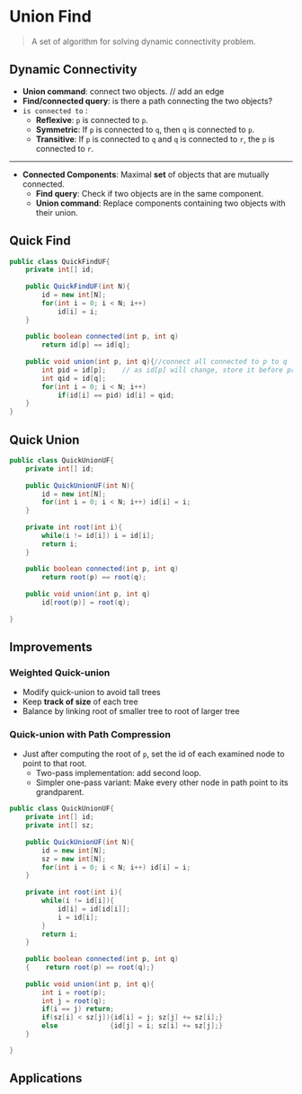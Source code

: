 # Union Find 

> A set of algorithm for solving dynamic connectivity problem.

## Dynamic Connectivity

- **Union command**: connect two objects. // add an edge
- **Find/connected query**: is there a path connecting the two objects?
- `is connected to` :
  - **Reflexive**: `p` is connected to `p`.
  - **Symmetric**: If `p` is connected to `q`, then `q` is connected to `p`.
  - **Transitive**: If `p` is connected to `q` and `q` is connected to `r`, the `p` is connected to `r`.

***

- **Connected Components**: Maximal **set** of objects that are mutually connected.
  - **Find query**: Check if two objects are in the same component.
  - **Union command**: Replace components containing two objects with their union.

## Quick Find

```java
public class QuickFindUF{
    private int[] id;
    
    public QuickFindUF(int N){
        id = new int[N];
        for(int i = 0; i < N; i++)
            id[i] = i;
    }
    
    public boolean connected(int p, int q)
        return id[p] == id[q];
    
    public void union(int p, int q){//connect all connected to p to q
        int pid = id[p];	// as id[p] will change, store it before process
        int qid = id[q];
        for(int i = 0; i < N; i++)
            if(id[i] == pid) id[i] = qid;
    }
}
```

## Quick Union

```java
public class QuickUnionUF{
    private int[] id;
    
    public QuickUnionUF(int N){
        id = new int[N];
        for(int i = 0; i < N; i++) id[i] = i;
    }
    
    private int root(int i){
        while(i != id[i]) i = id[i];
        return i;
    }
    
    public boolean connected(int p, int q)
        return root(p) == root(q);
    
    public void union(int p, int q)
        id[root(p)] = root(q);
    
}
```

## Improvements

### Weighted Quick-union

- Modify quick-union to avoid tall trees
- Keep **track of size** of each tree
- Balance by linking root of smaller tree to root of larger tree

### Quick-union with Path Compression

- Just after computing the root of `p`, set the id of each examined node to point to that root.
  - Two-pass implementation: add second loop.
  - Simpler one-pass variant: Make every other node in path point to its grandparent.

```java
public class QuickUnionUF{
    private int[] id;
    private int[] sz;
    
    public QuickUnionUF(int N){
        id = new int[N];
        sz = new int[N];
        for(int i = 0; i < N; i++) id[i] = i;
    }
    
    private int root(int i){
        while(i != id[i]){
            id[i] = id[id[i]];
			i = id[i];
        } 
        return i;
    }
    
    public boolean connected(int p, int q)
    {    return root(p) == root(q);}
    
    public void union(int p, int q){
        int i = root(p);
    	int j = root(q);
    	if(i == j) return;
    	if(sz[i] < sz[j]){id[i] = j; sz[j] += sz[i];}
    	else			 {id[j] = i; sz[i] += sz[j];}
    }

}
```

## Applications

